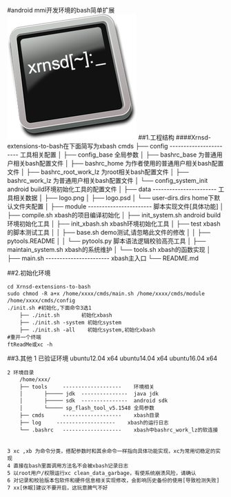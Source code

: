 #android mmi开发环境的bash简单扩展
![Logo](data/logo.png)
##1.工程结构
####Xrnsd-extensions-to-bash在下面简写为xbash
	cmds
	├── config	-----------------------	工具相关配置
	│		├── config_base					全局参数
	│		├── bashrc_base					为普通用户相关bash配置文件
	│		├── bashrc_home					为作者使用的普通用户相关bash配置文件
	│		├── bashrc_root_work_lz			为root相关bash配置文件
	│		├── bashrc_work_lz				为普通用户相关bash配置文件
	│		└── config_system_init			android build环境初始化工具的配置文件
	│
	├── data	-----------------------	工具相关数据
	│		├── logo.png
	│		├── logo.psd
	│		└── user-dirs.dirs				home下默认文件夹配置
	│
	├── module	-----------------------	脚本实现文件[具体功能]
	│		├── compile.sh					xbash的项目编译初始化
	│		├── init_system.sh				android build环境初始化工具
	│		├── init_xbash.sh					xbash环境初始化工具
	│		├── test							xbash的脚本测试工具
	│		│		├── base.sh				  demo测试,请忽略此文件的修改
	│		│		├── pytools.README
	│		│		└── pytools.py			  脚本语法逻辑校验高亮工具
	│		├── maintain_system.sh			xbash的系统维护
	│		└── tools.sh						xbash的函数实现
	│
	├── main.sh	-----------------------	xbash主入口
	└── README.md

##2.初始化环境

	cd Xrnsd-extensions-to-bash
	sudo chmod -R a+x /home/xxxx/cmds/main.sh /home/xxxx/cmds/module /home/xxxx/cmds/config
	./init.sh #初始化,下面命令3选1		
		├── ./init.sh 	    初始化xbash
		├── ./init.sh -system 初始化system
		├── ./init.sh -all    初始化system,初始化xbash
	#重开一个终端	
	ftReadMe或xc -h

##3.其他
	1 已验证环境
		ubuntu12.04 x64
		ubuntu14.04 x64
		ubuntu16.04 x64

	2 环境目录
		/home/xxx/
		├── tools     -------------------    环境相关
		│	    ├───── jdk  ---------------  java jdk
		│	    ├───── sdk  ---------------  android sdk
		│	    └───── sp_flash_tool_v5.1548 全局参数
		├── cmds      -------------------    xbash目录
		├── log     -------------------    xbash的运行日志
		└── .bashrc   -------------------    xbash中bashrc_work_lz的软连接
		

	3 xc ,xb 为命令分类，搭配参数时和其余命令一样指向具体功能实现，xc为常用切稳定的实现
	4 直接在bash里面调用方法名不会被xbash记录日志
	5 以root用户/权限运行xc clean_data_garbage，有使系统崩溃风险，请确认
	6 对记录和校验版本包软件和硬件信息相关实现修改，会影响历史备份的使用[导致检测失败]
	7 xx[休眠]建议不要开启，这玩意脾气不好
